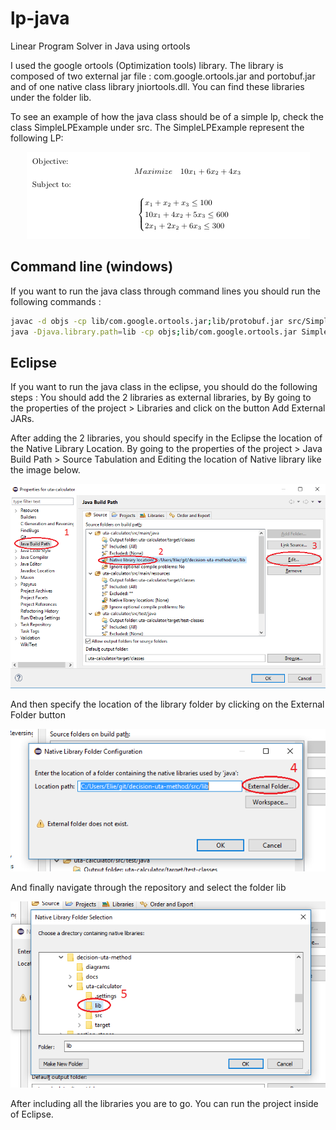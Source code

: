 # lp-java
Linear Program Solver in Java using ortools

I used the google ortools (Optimization tools) library. The library is composed of two external jar file : com.google.ortools.jar and portobuf.jar and of one native class library jniortools.dll. You can find these libraries under the folder lib. 

To see an example of how the java class should be of a simple lp, check the class SimpleLPExample under src. 
The SimpleLPExample represent the following LP: 
<p align="center">
  <img src="/img/example-lp.PNG?raw=true" alt="LP example"/>
</p>

## Command line (windows)
If you want to run the java class through command lines you should run the following commands : 
```bash
javac -d objs -cp lib/com.google.ortools.jar;lib/protobuf.jar src/SimpleLPExample.java
java -Djava.library.path=lib -cp objs;lib/com.google.ortools.jar SimpleLPExample
```

## Eclipse
If you want to run the java class in the eclipse, you should do the following steps :
You should add the 2 libraries as external libraries, by By going to the properties of the project > Libraries and click on the button Add External JARs.

After adding the 2 libraries, you should specify in the Eclipse the location of the Native Library Location. By going to the properties of the project > Java Build Path > Source Tabulation and Editing the location of Native library like the image below.
<p align="center">
  <img src="/img/Capture.PNG?raw=true" alt="step 1"/>
</p>
And then specify the location of the library folder by clicking on the External Folder button 
<p align="center">
  <img src="/img/Capture2.PNG?raw=true" alt="step 2"/>
</p>
And finally navigate through the repository and select the folder lib
<p align="center">
  <img src="/img/Capture3.PNG?raw=true" alt="step 3"/>
</p>

After including all the libraries you are to go. You can run the project inside of Eclipse.